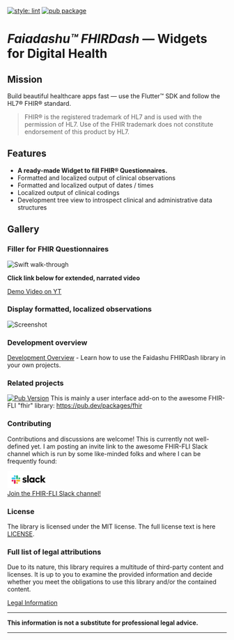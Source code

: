 [![style: lint](https://img.shields.io/badge/style-lint-4BC0F5.svg)](https://pub.dev/packages/lint)
[![pub package](https://img.shields.io/pub/v/faiadashu.svg?logo=flutter)](https://pub.dartlang.org/packages/faiadashu)
# *Faiadashu™ FHIRDash* — Widgets for Digital Health

## Mission
Build beautiful healthcare apps fast — use the Flutter™ SDK and follow the HL7® FHIR® standard.

> FHIR® is the registered trademark of HL7 and is used with the permission of HL7. Use of the FHIR trademark does not constitute endorsement of this product by HL7.

## Features
* **A ready-made Widget to fill FHIR® Questionnaires.**
* Formatted and localized output of clinical observations
* Formatted and localized output of dates / times
* Localized output of clinical codings
* Development tree view to introspect clinical and administrative data structures
  
## Gallery
### Filler for FHIR Questionnaires
![Swift walk-through](https://user-images.githubusercontent.com/16414047/113286611-bdd93d00-92ec-11eb-9c7d-fd72dd0b99fe.gif)

**Click link below for extended, narrated video**

[Demo Video on YT](https://youtu.be/k9vEy9Z_L18)

### Display formatted, localized observations
![Screenshot](https://user-images.githubusercontent.com/16414047/112978818-12977f00-9158-11eb-8e1c-6772dcc3270a.png)


### Development overview
[Development Overview](doc/overview.md) - Learn how to use the Faidashu FHIRDash library in your own projects.

### Related projects
[![Pub Version](https://img.shields.io/pub/v/fhir?label=pub.dev&labelColor=333940&logo=dart)](https://pub.dev/packages/fhir)
This is mainly a user interface add-on to the awesome FHIR-FLI "fhir" library: https://pub.dev/packages/fhir

### Contributing
Contributions and discussions are welcome! This is currently not well-defined yet. I am posting an invite link to the awesome FHIR-FLI
Slack channel which is run by some like-minded folks and where I can be frequently found:


[![FHIR-FLI Slack Channel](doc/images/Slack_RGB-98x40-335cb2d.png)](https://join.slack.com/t/fhir-fli/shared_invite/zt-ofv2cycm-9yjdMj8a~zXp7nDBeB_sNQ)  
[Join the FHIR-FLI Slack channel!](https://join.slack.com/t/fhir-fli/shared_invite/zt-ofv2cycm-9yjdMj8a~zXp7nDBeB_sNQ)

### License
The library is licensed under the MIT license. The full license text is here [LICENSE](LICENSE).

### Full list of legal attributions
Due to its nature, this library requires a multitude of third-party content and licenses. It is up to you to examine the
provided information and decide whether you meet the obligations to use this library and/or the contained content.

[Legal Information](doc/disclaimers.md)

---------------------------------------

**This information is not a substitute for professional legal advice.**

---------------------------------------

